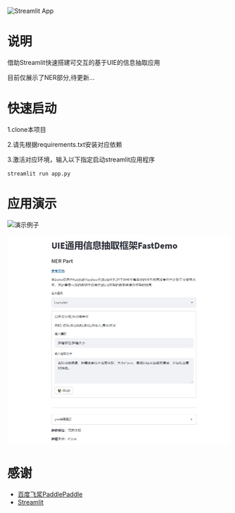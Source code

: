 ![Streamlit App](https://static.streamlit.io/badges/streamlit_badge_black_white.svg)

# 说明
借助Streamlit快速搭建可交互的基于UIE的信息抽取应用

目前仅展示了NER部分,待更新...

# 快速启动
1.clone本项目

2.请先根据requirements.txt安装对应依赖

3.激活对应环境，输入以下指定启动streamlit应用程序
```
streamlit run app.py
```

# 应用演示
![演示例子](https://github.com/Armorhtk/Streamlit-UIEDemo/blob/main/img/show_img.gif)

![演示图片](./img/e2.jpg)

# 感谢
- [百度飞浆PaddlePaddle](https://www.paddlepaddle.org.cn/)
- [Streamlit](https://streamlit.io/)
